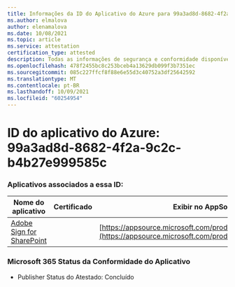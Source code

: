 ```yaml
---
title: Informações da ID do Aplicativo do Azure para 99a3ad8d-8682-4f2a-9c2c-b4b27e999585c
ms.author: elmalova
author: elenamalova
ms.date: 10/08/2021
ms.topic: article
ms.service: attestation
certification_type: attested
description: Todas as informações de segurança e conformidade disponíveis para o 99a3ad8d-8682-4f2a-9c2c-b4b27e99585c.
ms.openlocfilehash: 478f2455bc8c253bceb4a13629db099f3b7351ec
ms.sourcegitcommit: 085c227ffcf8f88e6e55d3c40752a3df25642592
ms.translationtype: MT
ms.contentlocale: pt-BR
ms.lasthandoff: 10/09/2021
ms.locfileid: "60254954"
---
```

# <a name="azure-app-id-99a3ad8d-8682-4f2a-9c2c-b4b27e99585c"></a>ID do aplicativo do Azure: 99a3ad8d-8682-4f2a-9c2c-b4b27e999585c


### <a name="apps-associated-with-this-id"></a>Aplicativos associados a essa ID:
| **Nome do aplicativo** | **Certificado** | **Exibir no AppSource** |
|--------------|---------------|-----------------------|
| [Adobe Sign for SharePoint](https://docs.microsoft.com/microsoft-365-app-certification/forward/WA104381012) |  | [https://appsource.microsoft.com/product/office/WA104381012](https://appsource.microsoft.com/product/office/WA104381012) |

### <a name="microsoft-365-app-compliance-status"></a>Microsoft 365 Status da Conformidade do Aplicativo
- Publisher Status do Atestado: Concluído

